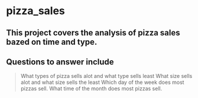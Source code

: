 # pizza_sales

## This project covers the analysis of pizza sales bazed on time and type.

## Questions to answer include
> What types of pizza sells alot and what type sells least
> What size sells alot and what size sells the least
> Which day of the week does most pizzas sell.
> What time of the month does most pizzas sell.
